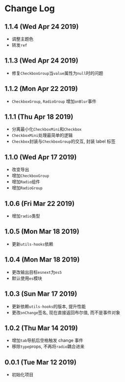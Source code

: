 # Change Log

## 1.1.4 (Wed Apr 24 2019)

-   调整主题色
-   转发`ref`

## 1.1.3 (Wed Apr 24 2019)

-   修复`CheckboxGroup`当`value`属性为`null`时的问题

## 1.1.2 (Mon Apr 22 2019)

-   `CheckboxGroup`, `RadioGroup` 增加`onBlur`事件

## 1.1.1 (Thu Apr 18 2019)

-   分离最小化`CheckboxMini`和`Checkbox`
-   `CheckboxMini`处理最简单的逻辑
-   `Checkbox`封装与`CheckboxGroup`的交互, 封装 label 标签

## 1.1.0 (Wed Apr 17 2019)

-   改变导出
-   增加`CheckboxGroup`
-   增加`Radio`组件
-   增加`RadioGroup`

## 1.0.6 (Fri Mar 22 2019)

-   增加`radio`类型

## 1.0.5 (Mon Mar 18 2019)

-   更新`utils-hooks`依赖

## 1.0.4 (Mon Mar 18 2019)

-   更改输出目标`esnext`为`es5`
-   默认使用`es`模块

## 1.0.3 (Sun Mar 17 2019)

-   更新依赖`utils-hooks`的版本, 提升性能
-   更改`onChange`签名, 现在直接返回布尔值, 而不是事件对象

## 1.0.2 (Thu Mar 14 2019)

-   增加`tab`导航后空格触发 change 事件
-   移除`type`props, 不再将`radio`耦合进来

## 0.0.1 (Tue Mar 12 2019)

-   初始化项目
